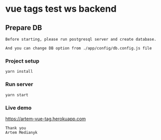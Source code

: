 # vue tags test ws backend

## Prepare DB
```
Before starting, please run postgresql server and create database.

And you can change DB option from ./app/config/db.config.js file
```

### Project setup
```
yarn install
```

### Run server
```
yarn start
```


### Live demo


https://artem-vue-tag.herokuapp.com

```
Thank you
Artem Medianyk
```
